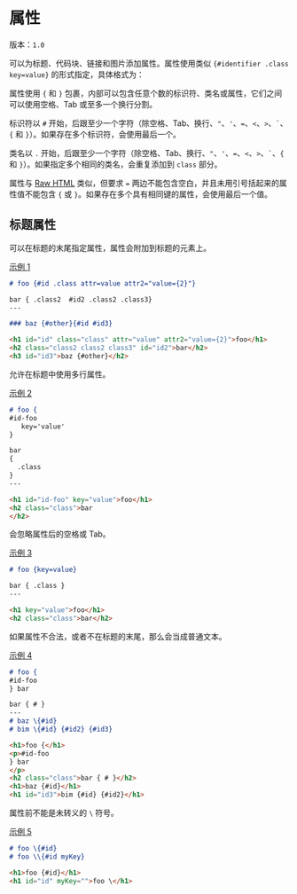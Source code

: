 # 属性

版本：`1.0`

可以为标题、代码块、链接和图片添加属性。属性使用类似 `{#identifier .class key=value}` 的形式指定，具体格式为：

属性使用 `{` 和 `}` 包裹，内部可以包含任意个数的标识符、类名或属性，它们之间可以使用空格、Tab 或至多一个换行分割。

标识符以 `#` 开始，后跟至少一个字符（除空格、Tab、换行、`"`、`'`、`=`、`<`、`>`、`` ` ``、`{` 和 `}`）。如果存在多个标识符，会使用最后一个。

类名以 `.` 开始，后跟至少一个字符（除空格、Tab、换行、`"`、`'`、`=`、`<`、`>`、`` ` ``、`{` 和 `}`）。如果指定多个相同的类名，会重复添加到 `class` 部分。

属性与 [Raw HTML](https://spec.commonmark.org/0.30/#raw-html) 类似，但要求 `=` 两边不能包含空白，并且未用引号括起来的属性值不能包含 `{` 或 `}`。如果存在多个具有相同键的属性，会使用最后一个值。

## 标题属性

可以在标题的末尾指定属性，属性会附加到标题的元素上。

<a id="example-1" href="#example-1">示例 1</a>

```markdown
# foo {#id .class attr=value attr2="value={2}"}

bar { .class2  #id2 .class2 .class3}
---

### baz {#other}{#id #id3}
```
```html
<h1 id="id" class="class" attr="value" attr2="value={2}">foo</h1>
<h2 class="class2 class2 class3" id="id2">bar</h2>
<h3 id="id3">baz {#other}</h2>
```

允许在标题中使用多行属性。

<a id="example-2" href="#example-2">示例 2</a>

```markdown
# foo {
#id-foo
   key='value'   
}

bar
{
  .class
}
---
```
```html
<h1 id="id-foo" key="value">foo</h1>
<h2 class="class">bar
</h2>
```

会忽略属性后的空格或 Tab。

<a id="example-3" href="#example-3">示例 3</a>

```markdown
# foo {key=value} 	

bar { .class }  	
---
```
```html
<h1 key="value">foo</h1>
<h2 class="class">bar</h2>
```

如果属性不合法，或者不在标题的末尾，那么会当成普通文本。

<a id="example-4" href="#example-4">示例 4</a>

```markdown
# foo {
#id-foo
} bar

bar { # }
---
# baz \{#id}  
# bim \{#id} {#id2} {#id3}
```
```html
<h1>foo {</h1>
<p>#id-foo
} bar
</p>
<h2 class="class">bar { # }</h2>
<h1>baz {#id}</h1>
<h1 id="id3">bim {#id} {#id2}</h1>
```

属性前不能是未转义的 `\` 符号。

<a id="example-5" href="#example-5">示例 5</a>

```markdown
# foo \{#id}
# foo \\{#id myKey}
```
```html
<h1>foo {#id}</h1>
<h1 id="id" myKey="">foo \</h1>
```

